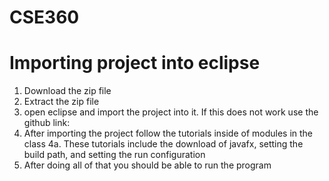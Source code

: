 # CSE360
# Importing project into eclipse
1. Download the zip file 
2. Extract the zip file
3. open eclipse and import the project into it. If this does not work use the github link:
4. After importing the project follow the tutorials inside of modules in the class
4a. These tutorials include the download of javafx, setting the build path, and setting the run configuration
5. After doing all of that you should be able to run the program 
